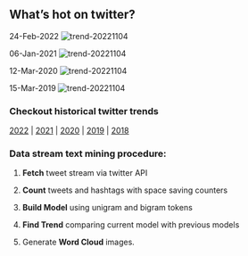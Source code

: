 ## What’s hot on twitter?

24-Feb-2022
![trend-20221104][20221104]

[20221104]: /word-cloud/trend-2022/trend-202202/trend-20221104.png "trend-20221104"

06-Jan-2021
![trend-20221104][20221104]

[20221104]: /word-cloud/trend-2021/trend-202101/trend-20221104.png "trend-20221104"

12-Mar-2020
![trend-20221104][20221104]

[20221104]: /word-cloud/trend-2020/trend-202003/trend-20221104.png "trend-20221104"

15-Mar-2019
![trend-20221104][20221104]

[20221104]: /word-cloud/trend-2019/trend-201903/trend-20221104.png "trend-20221104"

### Checkout historical twitter trends

[2022](/word-cloud/trend-2022) |
[2021](/word-cloud/trend-2021) |
[2020](/word-cloud/trend-2020) |
[2019](/word-cloud/trend-2019) |
[2018](/word-cloud/trend-2018)

### Data stream text mining procedure:

1. **Fetch** tweet stream via twitter API

2. **Count** tweets and hashtags with space saving counters

3. **Build Model** using unigram and bigram tokens

4. **Find Trend** comparing current model with previous models

5. Generate **Word Cloud** images.

